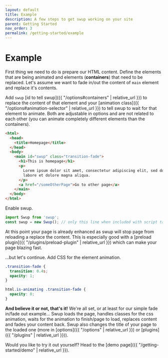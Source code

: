 ```yaml
---
layout: default
title: Example
description: A few steps to get swup working on your site
parent: Getting Started
nav_order: 3
permalink: /getting-started/example
---
```


# Example

First thing we need to do is prepare our HTML content.
Define the elements that are being animated and elements (**containers**) that need to be replaced.
Let's assume we want to fade in/out the content of `main` element and replace it's contents.

Add `swup` [id to tell swup]({{ "/options#containers" | relative_url }}) to replace the content of that element
and your [animation class]({{ "/options#animation-selector" | relative_url }}) to tell swup to wait for that element to animate.
Both are adjustable in options and are not related to each other (you can animate completely different elements than the containers).

```html
<html>
  <head>
    <title>Homepage</title>
  </head>
  <body>
    <main id="swup" class="transition-fade">
      <h1>This is homepage</h1>
      <p>
        Lorem ipsum dolor sit amet, consectetur adipiscing elit, sed do eiusmod tempor incididunt ut
        labore et dolore magna aliqua.
      </p>
      <a href="/someOtherPage">Go to other page</a>
    </main>
  </body>
</html>
```

Enable swup.

```javascript
import Swup from 'swup';
const swup = new Swup(); // only this line when included with script tag
```

At this point your page is already enhanced as swup will stop page from reloading a replace the content.
This is especially good with a [preload plugin]({{ "/plugins/preload-plugin" | relative_url }}) which can make your page blazing fast.

...but let's continue. Add CSS for the element animation.

```css
.transition-fade {
  transition: 0.4s;
  opacity: 1;
}

html.is-animating .transition-fade {
  opacity: 0;
}
```

**And believe it or not, that's it!**
We're all set, or at least for our simple fade in/fade out example…
Swup loads the page, handles classes for the css animation, waits for the animation to finish/page to load, replaces content and fades your content back.
Swup also changes the title of your page to the loaded one (more in [options]({{ "/options" | relative_url }}) or [plugins]({{ "/plugins" | relative_url }})).

Would you like to try it out yourself? Head to the [demo page]({{ "/getting-started/demo" | relative_url }}).
